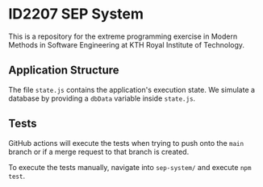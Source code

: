 # ID2207 SEP System

This is a repository for the extreme programming exercise in Modern Methods in Software Engineering at KTH Royal Institute of Technology.

## Application Structure

The file `state.js` contains the application's execution state. We simulate a database by providing a `dbData` variable inside `state.js`.

## Tests

GitHub actions will execute the tests when trying to push onto the `main` branch or if a merge request to that branch is created.

To execute the tests manually, navigate into `sep-system/` and execute `npm test`.
